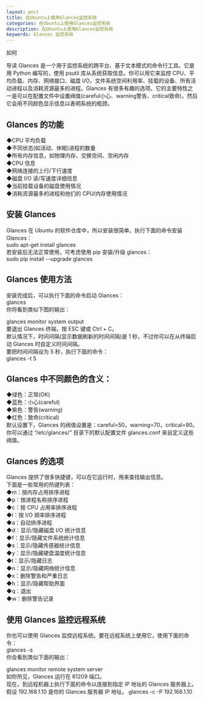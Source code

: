 ```yaml
---
layout: post
title: 在Ubuntu上使用Glances监控系统
categories: 在Ubuntu上使用Glances监控系统
description: 在Ubuntu上使用Glances监控系统
keywords: Glances 监控系统
---
```

如何

导读  Glances 是一个用于监控系统的跨平台、基于文本模式的命令行工具。它是用 Python 编写的，使用 psutil 库从系统获取信息。你可以用它来监控 CPU、平均负载、内存、网络接口、磁盘 I/O，文件系统空间利用率、挂载的设备、所有活动进程以及消耗资源最多的进程。Glances 有很多有趣的选项。它的主要特性之一是可以在配置文件中设置阀值(careful小心、warning警告、critical致命)，然后它会用不同颜色显示信息以表明系统的瓶颈。

## Glances 的功能
◆CPU 平均负载  
◆不同状态(如活动、休眠)进程的数量  
◆所有内存信息，如物理内存、交换空间、空闲内存  
◆CPU 信息  
◆网络连接的上行/下行速度  
◆磁盘 I/O 读/写速度详细信息  
◆当前挂载设备的磁盘使用情况  
◆消耗资源最多的进程和他们的 CPU/内存使用情况  

## 安装 Glances
Glances 在 Ubuntu 的软件仓库中，所以安装很简单。执行下面的命令安装 Glances：  
sudo apt-get install glances  
若安装后无法正常使用，可考虑使用 pip 安装/升级 glances：  
sudo pip install --upgrade glances  

## Glances 使用方法  
安装完成后，可以执行下面的命令启动 Glances：  
glances  
你将看到类似下图的输出：  

glances monitor system output  
要退出 Glances 终端，按 ESC 键或 Ctrl + C。  
默认情况下，时间间隔(显示数据刷新的时间间隔)是 1 秒，不过你可以在从终端启动 Glances 时自定义时间间隔。  
要把时间间隔设为 5 秒，执行下面的命令：  
glances -t 5  

## Glances 中不同颜色的含义：  
◆绿色：正常(OK)  
◆蓝色：小心(careful)  
◆紫色：警告(warning)  
◆红色：致命(critical)  
默认设置下，Glances 的阀值设置是：careful=50，warning=70，critical=90。你可以通过 “/etc/glances/” 目录下的默认配置文件 glances.conf 来自定义这些阀值。  

## Glances 的选项

Glances 提供了很多快捷键，可以在它运行时，用来查找输出信息。  
下面是一些常用的热键列表：  
◆m：按内存占用排序进程  
◆p：按进程名称排序进程  
◆c：按 CPU 占用率排序进程  
◆i：按 I/O 频率排序进程  
◆a：自动排序进程  
◆d：显示/隐藏磁盘 I/O 统计信息  
◆f：显示/隐藏文件系统统计信息  
◆s：显示/隐藏传感器统计信息  
◆y：显示/隐藏硬盘温度统计信息  
◆l：显示/隐藏日志  
◆n：显示/隐藏网络统计信息  
◆x：删除警告和严重日志  
◆h：显示/隐藏帮助界面  
◆q：退出  
◆w：删除警告记录

## 使用 Glances 监控远程系统  
你也可以使用 Glances 监控远程系统。要在远程系统上使用它，使用下面的命令：    
glances -s  
你会看到类似下面的输出：  

glances monitor remote system server  
如你所见，Glances 运行在 61209 端口。  
现在，到远程机器上执行下面的命令以连接到指定 IP 地址的 Glances 服务器上。假设 192.168.1.10 是你的 Glances 服务器 IP 地址。
glances -c -P 192.168.1.10  

